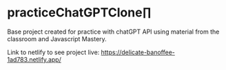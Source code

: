 # practiceChatGPTClone∏

Base project created for practice with chatGPT API using material from the classroom and Javascript Mastery.

Link to netlify to see project live:
https://delicate-banoffee-1ad783.netlify.app/
